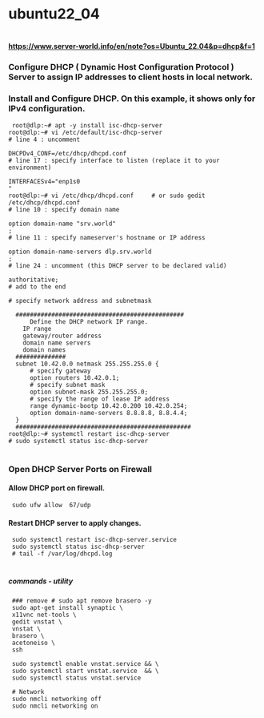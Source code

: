 # ubuntu22_04
# 
#### https://www.server-world.info/en/note?os=Ubuntu_22.04&p=dhcp&f=1
### Configure DHCP ( Dynamic Host Configuration Protocol ) Server to assign IP addresses to client hosts in local network. 
### 	Install and Configure DHCP. On this example, it shows only for IPv4 configuration. 

     root@dlp:~# apt -y install isc-dhcp-server
    root@dlp:~# vi /etc/default/isc-dhcp-server
    # line 4 : uncomment

    DHCPDv4_CONF=/etc/dhcp/dhcpd.conf
    # line 17 : specify interface to listen (replace it to your environment)

    INTERFACESv4="enp1s0
    "
    root@dlp:~# vi /etc/dhcp/dhcpd.conf     # or sudo gedit /etc/dhcp/dhcpd.conf
    # line 10 : specify domain name

    option domain-name "srv.world"
    ;
    # line 11 : specify nameserver's hostname or IP address

    option domain-name-servers dlp.srv.world
    ;
    # line 24 : uncomment (this DHCP server to be declared valid)

    authoritative;
    # add to the end

    # specify network address and subnetmask

      ###############################################
          Define the DHCP network IP range.
        IP range
        gateway/router address
        domain name servers
        domain names
      ##############
      subnet 10.42.0.0 netmask 255.255.255.0 {
          # specify gateway
          option routers 10.42.0.1;
          # specify subnet mask
          option subnet-mask 255.255.255.0;
          # specify the range of lease IP address
          range dynamic-bootp 10.42.0.200 10.42.0.254;
          option domain-name-servers 8.8.8.8, 8.8.4.4;
      }
      #################################################
    root@dlp:~# systemctl restart isc-dhcp-server 
    # sudo systemctl status isc-dhcp-server
    
    
#

### 


### Open DHCP Server Ports on Firewall
#### Allow DHCP port on firewall.
     sudo ufw allow  67/udp
#### Restart DHCP server to apply changes.     
     sudo systemctl restart isc-dhcp-server.service
     sudo systemctl status isc-dhcp-server
     # tail -f /var/log/dhcpd.log
# 

##### commands - utility   
     ### remove # sudo apt remove brasero -y
     sudo apt-get install synaptic \
     x11vnc net-tools \ 
     gedit vnstat \
     vnstat \
     brasero \
     acetoneiso \
     ssh 
     
     sudo systemctl enable vnstat.service && \
     sudo systemctl start vnstat.service  && \
     sudo systemctl status vnstat.service
     
     # Network
     sudo nmcli networking off
     sudo nmcli networking on
     
     



